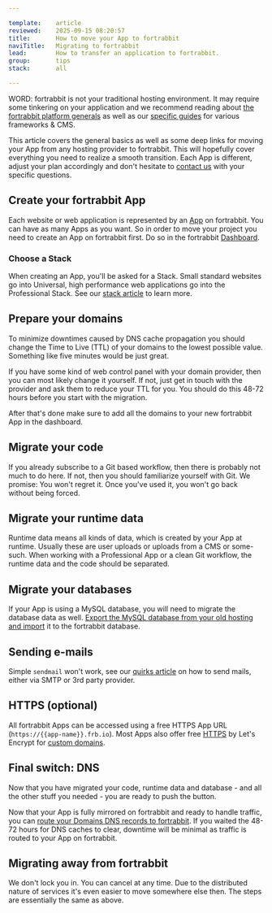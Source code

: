 ```yaml
---

template:    article
reviewed:    2025-09-15 08:20:57
title:       How to move your App to fortrabbit
naviTitle:   Migrating to fortrabbit
lead:        How to transfer an application to fortrabbit.
group:       tips
stack:       all

---
```



WORD: fortrabbit is not your traditional hosting environment. It may require some tinkering on your application and we recommend reading about [the fortrabbit platform generals](app) as well as our [specific guides](/#install-guides) for various frameworks & CMS.

This article covers the general basics as well as some deep links for moving your App from any hosting provider to fortrabbit. This will hopefully cover everything you need to realize a smooth transition. Each App is different, adjust your plan accordingly and don't hesitate to [contact us](http://www.fortrabbit.com/contact) with your specific questions.





## Create your fortrabbit App

Each website or web application is represented by an [App](app) on fortrabbit. You can have as many Apps as you want. So in order to move your project you need to create an App on fortrabbit first. Do so in the fortrabbit [Dashboard](/dashboard).

### Choose a Stack

When creating an App, you'll be asked for a Stack. Small standard websites go into Universal, high performance web applications go into the Professional Stack. See our [stack article](/stacks) to learn more.


## Prepare your domains

To minimize downtimes caused by DNS cache propagation you should change the Time to Live (TTL) of your domains to the lowest possible value. Something like five minutes would be just great.

If you have some kind of web control panel with your domain provider, then you can most likely change it yourself. If not, just get in touch with the provider and ask them to reduce your TTL for you. You should do this 48-72 hours before you start with the migration.

After that's done make sure to add all the domains to your new fortrabbit App in the dashboard.


## Migrate your code

If you already subscribe to a Git based workflow, then there is probably not much to do here. If not, then you should familiarize yourself with Git. We promise: You won't regret it. Once you've used it, you won't go back without being forced.


## Migrate your runtime data

Runtime data means all kinds of data, which is created by your App at runtime. Usually these are user uploads or uploads from a CMS or some-such. When working with a Professional App or a clean Git workflow, the runtime data and the code should be separated.


## Migrate your databases

If your App is using a MySQL database, you will need to migrate the database data as well. [Export the MySQL database from your old hosting and import](mysql#toc-export-amp-import) it to the fortrabbit database.

## Sending e-mails

Simple `sendmail` won't work, see our [quirks article](/quirks#Mailing) on how to send mails, either via SMTP or 3rd party provider.

## HTTPS (optional)

All fortrabbit Apps can be accessed using a free HTTPS App URL (`https://{{app-name}}.frb.io`). Most Apps also offer free [HTTPS](/https) by Let's Encrypt for [custom domains](/domains).

## Final switch: DNS

Now that you have migrated your code, runtime data and database - and all the other stuff you needed - you are ready to push the button.

Now that your App is fully mirrored on fortrabbit and ready to handle traffic, you can [route your Domains DNS records to fortrabbit](domains#toc-route-a-custom-domain). If you waited the 48-72 hours for DNS caches to clear, downtime will be minimal as traffic is routed to your App on fortrabbit.

## Migrating away from fortrabbit

We don't lock you in. You can cancel at any time. Due to the distributed nature of services it's even easier to move somewhere else then. The steps are essentially the same as above.
